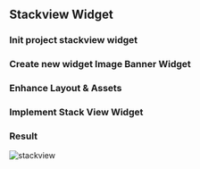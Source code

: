 ## Stackview Widget

### Init project stackview widget

### Create new widget Image Banner Widget

### Enhance Layout & Assets

### Implement Stack View Widget

### Result
![stackview](https://user-images.githubusercontent.com/27923352/190911478-c9977547-34b7-4acb-a353-73c6ef1421d7.gif)
